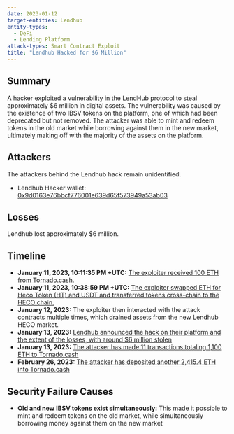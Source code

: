 ```yaml
---
date: 2023-01-12
target-entities: Lendhub
entity-types:
  - DeFi
  - Lending Platform
attack-types: Smart Contract Exploit
title: "Lendhub Hacked for $6 Million"
---
```


## Summary

A hacker exploited a vulnerability in the LendHub protocol to steal approximately $6 million in digital assets. The vulnerability was caused by the existence of two IBSV tokens on the platform, one of which had been deprecated but not removed. The attacker was able to mint and redeem tokens in the old market while borrowing against them in the new market, ultimately making off with the majority of the assets on the platform.

## Attackers

The attackers behind the Lendhub hack remain unidentified.

- Lendhub Hacker wallet: [0x9d0163e76bbcf776001e639d65f573949a53ab03](https://etherscan.io/address/0x9d0163e76bbcf776001e639d65f573949a53ab03)

## Losses

Lendhub lost approximately $6 million.

## Timeline

- **January 11, 2023, 10:11:35 PM +UTC:** [The exploiter received 100 ETH from Tornado.cash.](https://etherscan.io/tx/0xdc560bbaad3972ea3ee012b1cd6829364631b59f30115aa3f78e761818646524)
- **January 11, 2023, 10:38:59 PM +UTC:** [The exploiter swapped ETH for Heco Token (HT) and USDT and transferred tokens cross-chain to the HECO chain.](https://www.hecoinfo.com/en-us/tx/0x17e47fb60e37ccdbb93394bc82b25ba213b936f7123bc5d4a4a16b043dfacb39)
- **January 12, 2023:** The exploiter then interacted with the attack contracts multiple times, which drained assets from the new Lendhub HECO market.
- **January 13, 2023:** [Lendhub announced the hack on their platform and the extent of the losses, with around $6 million stolen](https://twitter.com/LendHubDefi/status/1613846541651030018)
- **January 13, 2023:** [The attacker has made 11 transactions totaling 1,100 ETH to Tornado.cash](https://twitter.com/SlowMist_Team/status/1613906600279900162)
- **February 26, 2023:** [The attacker has deposited another 2,415.4 ETH into Tornado.cash](https://twitter.com/PeckShieldAlert/status/1630027178426642432)

## Security Failure Causes

- **Old and new IBSV tokens exist simultaneously:** This made it possible to mint and redeem tokens on the old market, while simultaneously borrowing money against them on the new market
